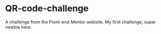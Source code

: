 # QR-code-challenge
A challenge from the Front-end Mentor website. My first challenge, super newbie here.
